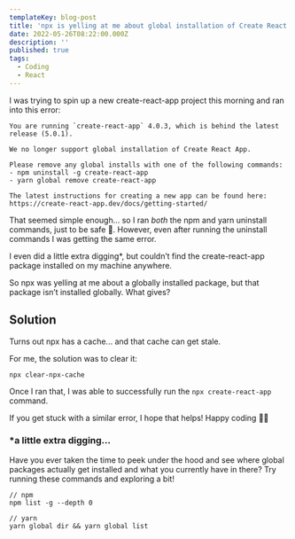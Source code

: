 ```yaml
---
templateKey: blog-post
title: 'npx is yelling at me about global installation of Create React App, even though it’s not installed globally'
date: 2022-05-26T08:22:00.000Z
description: ''
published: true
tags:
  - Coding
  - React
---
```


I was trying to spin up a new create-react-app project this morning and ran into this error:

```
You are running `create-react-app` 4.0.3, which is behind the latest release (5.0.1).

We no longer support global installation of Create React App.

Please remove any global installs with one of the following commands:
- npm uninstall -g create-react-app
- yarn global remove create-react-app

The latest instructions for creating a new app can be found here:
https://create-react-app.dev/docs/getting-started/
```

That seemed simple enough… so I ran *both* the npm and yarn uninstall commands, just to be safe 💅. However, even after running the uninstall commands I was getting the same error.

I even did a little extra digging*, but couldn’t find the create-react-app package installed on my machine anywhere.

So npx was yelling at me about a globally installed package, but that package isn’t installed globally. What gives?

## Solution
Turns out npx has a cache... and that cache can get stale.

For me, the solution was to clear it:
```
npx clear-npx-cache
```

Once I ran that, I was able to successfully run the `npx create-react-app` command.

If you get stuck with a similar error, I hope that helps! Happy coding 🧑‍💻

<div style={{height: 30 }} />

### *a little extra digging…  

Have you ever taken the time to peek under the hood and see where global packages actually get installed and what you currently have in there? Try running these commands and exploring a bit!

```
// npm
npm list -g --depth 0

// yarn
yarn global dir && yarn global list
```
